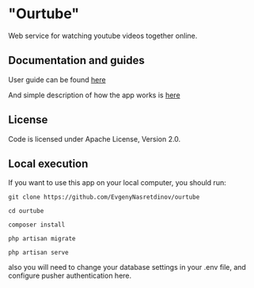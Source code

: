 "Ourtube"
============

Web service for watching youtube videos together online.


Documentation and guides
----------------

User guide can be found [here](https://github.com/EvgenyNasretdinov/ourtube/blob/master/txt/userguide.md)

And simple description of how the app works is [here](https://github.com/EvgenyNasretdinov/ourtube/blob/master/txt/programmerguide.md)



License
-------

Code is licensed under Apache License, Version 2.0.


Local execution
---------

If you want to use this app on your local computer,
you should run:

    git clone https://github.com/EvgenyNasretdinov/ourtube

    cd ourtube

    composer install

    php artisan migrate

    php artisan serve

also you will need to change your database settings in your .env file, and configure pusher authentication here.